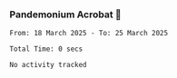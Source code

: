 ### Pandemonium Acrobat 🤸

<!--START_SECTION:waka-->

```all_time
From: 18 March 2025 - To: 25 March 2025

Total Time: 0 secs

No activity tracked
```

<!--END_SECTION:waka-->
